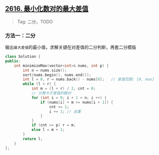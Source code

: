 ## [2616. 最小化数对的最大差值](https://leetcode.cn/contest/weekly-contest-340/problems/minimize-the-maximum-difference-of-pairs/)

> Tag: 二分，TODO

### 方法一：二分

输出`最大差值`的最小值，求解关键在对差值的二分判断，再套二分模版

```c++
class Solution {
public:
    int minimizeMax(vector<int>& nums, int p) {
        int n = nums.size();
        sort(nums.begin(), nums.end());
        int l = 0, r = nums.back() - nums[0];   // 差值范围: [0, max]
        while (l < r) {
            int m = (l + r) / 2, cnt = 0;
            // 计算大于差值的数对
            for (int i = 0; i + 1 < n; i ++) {
                if (nums[i] + m >= nums[i + 1]) {
                    cnt += 1;
                    i += 1; // 去重
                }
            }
            if (cnt >= p) r = m;
            else l = m + 1;
        }
        return l;
    }
};
```

